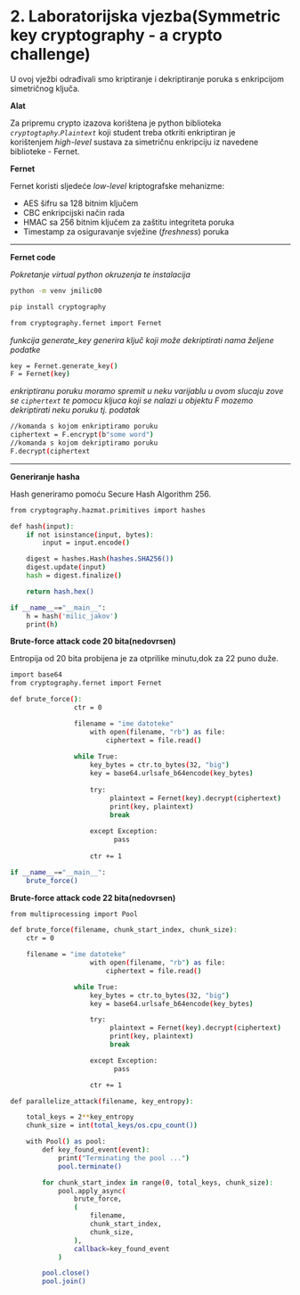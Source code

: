 # 2. Laboratorijska vjezba(Symmetric key cryptography - a crypto challenge)

U ovoj vježbi odrađivali smo kriptiranje i dekriptiranje poruka s enkripcijom simetričnog ključa.

**Alat**

Za pripremu crypto izazova korištena je python biblioteka *`cryptogtaphy`.`Plaintext`* koji student treba otkriti enkriptiran je korištenjem *high-level* sustava za simetričnu enkripciju iz navedene biblioteke - Fernet.

**Fernet**

Fernet koristi sljedeće *low-level* kriptografske mehanizme:

- AES šifru sa 128 bitnim ključem
- CBC enkripcijski način rada
- HMAC sa 256 bitnim ključem za zaštitu integriteta poruka
- Timestamp za osiguravanje svježine (*freshness*) poruka

---

**Fernet code**

*Pokretanje virtual python okruzenja te instalacija* 

```bash
python -m venv jmilic00

pip install cryptography

from cryptography.fernet import Fernet
```

*funkcija generate_key generira ključ koji može dekriptirati nama željene podatke*

```bash
key = Fernet.generate_key()
F = Fernet(key)
```

*enkriptiranu poruku moramo spremit u neku varijablu u ovom slucaju zove se `ciphertext` te pomocu kljuca koji se nalazi u objektu F mozemo dekriptirati neku poruku tj. podatak*

```bash
//komanda s kojom enkriptiramo poruku
ciphertext = F.encrypt(b"some word")
//komanda s kojom dekriptiramo poruku
F.decrypt(ciphertext
```

---

**Generiranje hasha**

Hash generiramo pomoću Secure Hash Algorithm 256.

```bash
from cryptography.hazmat.primitives import hashes

def hash(input):
    if not isinstance(input, bytes):
        input = input.encode()

    digest = hashes.Hash(hashes.SHA256())
    digest.update(input)
    hash = digest.finalize()

    return hash.hex()

if __name__=="__main__":
    h = hash('milic_jakov')
    print(h)
```

**Brute-force attack code 20 bita(nedovrsen)**

Entropija od 20 bita probijena je za otprilike minutu,dok za 22 puno duže.

```bash
import base64
from cryptography.fernet import Fernet

def brute_force():
				ctr = 0

				filename = "ime datoteke"
				    with open(filename, "rb") as file:
				        ciphertext = file.read()
				
				while True:
				    key_bytes = ctr.to_bytes(32, "big")
				    key = base64.urlsafe_b64encode(key_bytes)
						
				    try:
				         plaintext = Fernet(key).decrypt(ciphertext)
				         print(key, plaintext)
				         break
				
				    except Exception:
				          pass
				
				    ctr += 1

if __name__=="__main__":
    brute_force()
```

**Brute-force attack code 22 bita(nedovrsen)**

```bash
from multiprocessing import Pool

def brute_force(filename, chunk_start_index, chunk_size):
    ctr = 0

    filename = "ime datoteke"
				    with open(filename, "rb") as file:
				        ciphertext = file.read()

				while True:
				    key_bytes = ctr.to_bytes(32, "big")
				    key = base64.urlsafe_b64encode(key_bytes)

				    try:
				         plaintext = Fernet(key).decrypt(ciphertext)
				         print(key, plaintext)
				         break

				    except Exception:
				          pass

				    ctr += 1

def parallelize_attack(filename, key_entropy):

    total_keys = 2**key_entropy
    chunk_size = int(total_keys/os.cpu_count())

    with Pool() as pool:
        def key_found_event(event):
            print("Terminating the pool ...")
            pool.terminate()

        for chunk_start_index in range(0, total_keys, chunk_size):
            pool.apply_async(
                brute_force,
                (
                    filename,
                    chunk_start_index,
                    chunk_size,
                ),
                callback=key_found_event
            )

        pool.close()
        pool.join()
```
